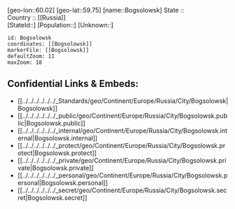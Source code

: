 ﻿---
location: [59.75,60.02] 
mapzoom: [7,12] 
mapmarker: city 
type: City
tags:
- geo/City


SpocWebEntityId: 29252
isDeleted: false
confidential: public

---
[geo-lon::60.02] 
[geo-lat::59.75] 
[name::Bogsolowsk] 
State ::  
Country :: [[Russia]]  
[StateId::] 
[Population::] 
[Unknown::] 


```leaflet
id: Bogsolowsk
coordinates: [[Bogsolowsk]] 
markerFile: [[Bogsolowsk]] 
defaultZoom: 11 
maxZoom: 18
```


## Confidential Links & Embeds: 
- [[../../../../../../_Standards/geo/Continent/Europe/Russia/City/Bogsolowsk|Bogsolowsk]] 
- [[../../../../../../_public/geo/Continent/Europe/Russia/City/Bogsolowsk.public|Bogsolowsk.public]] 
- [[../../../../../../_internal/geo/Continent/Europe/Russia/City/Bogsolowsk.internal|Bogsolowsk.internal]] 
- [[../../../../../../_protect/geo/Continent/Europe/Russia/City/Bogsolowsk.protect|Bogsolowsk.protect]] 
- [[../../../../../../_private/geo/Continent/Europe/Russia/City/Bogsolowsk.private|Bogsolowsk.private]] 
- [[../../../../../../_personal/geo/Continent/Europe/Russia/City/Bogsolowsk.personal|Bogsolowsk.personal]] 
- [[../../../../../../_secret/geo/Continent/Europe/Russia/City/Bogsolowsk.secret|Bogsolowsk.secret]] 
